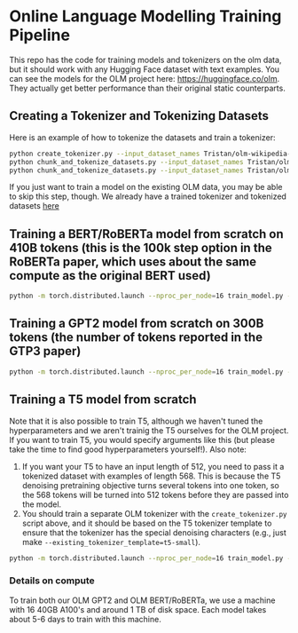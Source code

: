 # Online Language Modelling Training Pipeline

This repo has the code for training models and tokenizers on the olm data, but it should work with any Hugging Face dataset with text examples. You can see the models for the OLM project here: https://huggingface.co/olm. They actually get better performance than their original static counterparts.

## Creating a Tokenizer and Tokenizing Datasets 

Here is an example of how to tokenize the datasets and train a tokenizer:

```bash
python create_tokenizer.py --input_dataset_names Tristan/olm-wikipedia-20221001 Tristan/olm-CC-MAIN-2022-40-sampling-ratio-0.15894621295 Tristan/olm-CC-MAIN-2022-21-sampling-ratio-0.14775510204 Tristan/olm-CC-MAIN-2022-27-sampling-ratio-0.16142697881 Tristan/olm-CC-MAIN-2022-33-sampling-ratio-0.20 --existing_tokenizer_template roberta-base --output_tokenizer_name Tristan/olm-tokenizer --text_column text --push_to_hub
python chunk_and_tokenize_datasets.py --input_dataset_names Tristan/olm-wikipedia-20221001 Tristan/olm-CC-MAIN-2022-40-sampling-ratio-0.15894621295 --input_tokenizer_name Tristan/olm-tokenizer --output_dataset_name Tristan/olm-october-2022-tokenized-512 --text_column text --num_proc 224 --push_to_hub --max_len 512
python chunk_and_tokenize_datasets.py --input_dataset_names Tristan/olm-wikipedia-20221001 Tristan/olm-CC-MAIN-2022-40-sampling-ratio-0.15894621295 --input_tokenizer_name Tristan/olm-tokenizer --output_dataset_name Tristan/olm-october-2022-tokenized-1024 --text_column text --num_proc 224 --push_to_hub --max_len 1024
```

If you just want to train a model on the existing OLM data, you may be able to skip this step, though. We already have a trained tokenizer and tokenized datasets [here](https://huggingface.co/olm)

## Training a BERT/RoBERTa model from scratch on 410B tokens (this is the 100k step option in the RoBERTa paper, which uses about the same compute as the original BERT used)

```bash
python -m torch.distributed.launch --nproc_per_node=16 train_model.py --lm_type=mlm --dataset_id=Tristan/olm-october-2022-tokenized-512 --repository_id=Tristan/olm-roberta-base-oct-2022 --tokenizer_id=Tristan/olm-tokenizer --model_config_id=roberta-base --adam_beta2=0.98 --adam_epsilon=1e-6 --adam_beta1=0.9 --warmup_steps=24000 --max_steps=100000 --per_device_train_batch_size=20 --gradient_accumulation_steps=25 --learning_rate=6e-4
```

## Training a GPT2 model from scratch on 300B tokens (the number of tokens reported in the GTP3 paper)

```bash
python -m torch.distributed.launch --nproc_per_node=16 train_model.py --lm_type=clm --dataset_id=Tristan/olm-october-2022-tokenized-1024 --repository_id=Tristan/olm-gpt2-oct-2022 --tokenizer_id=Tristan/olm-tokenizer --model_config_id=gpt2 --max_steps=580000 --learning_rate=1e-3 --warmup_steps=725 --adam_beta1=0.9 --adam_beta2=0.95 --adam_epsilon=1e-7 --weight_decay=0.1 --lr_scheduler_type=cosine --per_device_train_batch_size=8 --gradient_accumulation_steps=4
```

## Training a T5 model from scratch

Note that it is also possible to train T5, although we haven't tuned the hyperparameters and we aren't trainig the T5 ourselves for the OLM project. If you want to train T5, you would specify arguments like this (but please take the time to find good hyperparameters yourself!). Also note:

1. If you want your T5 to have an input length of 512, you need to pass it a tokenized dataset with examples of length 568. This is because the T5 denoising pretraining objective turns several tokens into one token, so the 568 tokens will be turned into 512 tokens before they are passed into the model.
2. You should train a separate OLM tokenizer with the `create_tokenizer.py` script above, and it should be based on the T5 tokenizer template to ensure that the tokenizer has the special denoising characters (e.g., just make `--existing_tokenizer_template=t5-small`).

```bash
python -m torch.distributed.launch --nproc_per_node=16 train_model.py --lm_type=t5 --dataset_id=Tristan/olm-october-2022-tokenized-568 --repository_id=Tristan/olm-t5-small-oct-2022 --tokenizer_id=Tristan/olm-t5-tokenizer --model_config_id=t5-small --adam_beta2=0.98 --adam_epsilon=1e-6 --adam_beta1=0.9 --warmup_steps=24000 --max_steps=100000 --per_device_train_batch_size=20 --gradient_accumulation_steps=25 --learning_rate=6e-4
```

### Details on compute
To train both our OLM GPT2 and OLM BERT/RoBERTa, we use a machine with 16 40GB A100's and around 1 TB of disk space. Each model takes about 5-6 days to train with this machine.
